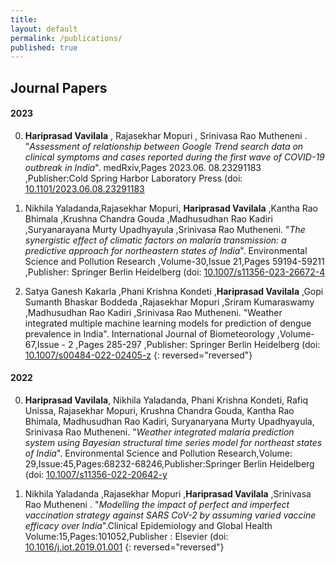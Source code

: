 ```yaml
---
title:
layout: default
permalink: /publications/
published: true
---
```


## Journal Papers

#### 2023
0. **Hariprasad Vavilala** , Rajasekhar Mopuri , Srinivasa Rao Mutheneni . "*Assessment of relationship between Google Trend search data on clinical symptoms and cases reported during the first wave of COVID-19 outbreak in India*". medRxiv,Pages 2023.06. 08.23291183 ,Publisher:Cold Spring Harbor Laboratory Press (doi: [10.1101/2023.06.08.23291183]([https://doi.org/10.1101/2023.06.08.23291183])

0. Nikhila Yaladanda,Rajasekhar Mopuri, **Hariprasad Vavilala** ,Kantha Rao Bhimala ,Krushna Chandra Gouda ,Madhusudhan Rao Kadiri ,Suryanarayana Murty Upadhyayula ,Srinivasa Rao Mutheneni. "*The synergistic effect of climatic factors on malaria transmission: a predictive approach for northeastern states of India*". Environmental Science and Pollution Research ,Volume-30,Issue 21,Pages
59194-59211 ,Publisher: Springer Berlin Heidelberg (doi: [10.1007/s11356-023-26672-4]([http://dx.doi.org/10.1007/s11356-023-26672-4])

0. Satya Ganesh Kakarla ,Phani Krishna Kondeti ,**Hariprasad Vavilala** ,Gopi Sumanth Bhaskar Boddeda ,Rajasekhar Mopuri ,Sriram Kumaraswamy ,Madhusudhan Rao Kadiri ,Srinivasa Rao Mutheneni. "Weather integrated multiple machine learning models for prediction of dengue prevalence in India". International Journal of Biometeorology ,Volume-67,Issue - 2 ,Pages 285-297 ,Publisher:
Springer Berlin Heidelberg (doi: [10.1007/s00484-022-02405-z]([http://dx.doi.org/10.1007/s00484-022-02405-z])
{: reversed="reversed"}


#### 2022
0. **Hariprasad Vavilala**, Nikhila Yaladanda, Phani Krishna Kondeti, Rafiq Unissa, Rajasekhar Mopuri, Krushna Chandra Gouda, Kantha Rao Bhimala, Madhusudhan Rao Kadiri, Suryanaryana Murty Upadhyayula, Srinivasa Rao Mutheneni. "*Weather integrated malaria prediction system using Bayesian structural time series model for northeast states of India*". Environmental Science and Pollution Research,Volume:
29,Issue:45,Pages:68232-68246,Publisher:Springer Berlin Heidelberg (doi: [10.1007/s11356-022-20642-y]([http://dx.doi.org/10.1007/s11356-022-20642-y])

0. Nikhila Yaladanda ,Rajasekhar Mopuri ,**Hariprasad Vavilala** ,Srinivasa Rao Mutheneni . "*Modelling the impact of perfect and imperfect vaccination strategy against SARS CoV-2 by assuming varied vaccine efficacy over India*".Clinical Epidemiology and Global Health Volume:15,Pages:101052,Publisher : Elsevier (doi: [10.1016/j.iot.2019.01.001]([https://doi.org/10.1016/j.cegh.2022.101052])
{: reversed="reversed"}
